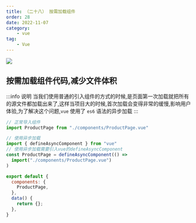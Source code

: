 ```yaml
---
title: （二十八） 按需加载组件
order: 28
date: 2022-11-07
category:
    - vue
tag: 
    - Vue
---
```


![](https://image.zswei.xyz/img/202211121813358.webp)

##  按需加载组件代码,减少文件体积
:::info 说明
当我们使用普通的引入组件的方式的时候,是页面第一次加载就把所有的源文件都加载出来了,这样当项目大的时候,首次加载会变得非常的缓慢,影响用户体验,为了解决这个问题,`vue` 使用了 `es6` 语法的异步加载
:::
```js
// 正常导入组件
import ProductPage from "./components/ProductPage.vue"

// 使用异步加载
import { defineAsyncComponent } from "vue"
// 使用异步加载需要引入vue的defineAsyncComponent
const ProductPage = defineAsyncComponent(() =>
  import("./components/ProductPage.vue")
)

export default {
  components: {
    ProductPage,
  },
  data() {
    return {};
  },
}
```